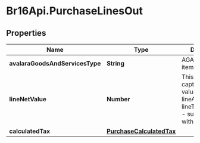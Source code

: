 # Br16Api.PurchaseLinesOut

## Properties
Name | Type | Description | Notes
------------ | ------------- | ------------- | -------------
**avalaraGoodsAndServicesType** | **String** | AGAST CODE for itemCode | [optional] 
**lineNetValue** | **Number** | This decimal captures the value of lineAmount - lineTaxedDiscount - sum of withholding. | [optional] 
**calculatedTax** | [**PurchaseCalculatedTax**](PurchaseCalculatedTax.md) |  | [optional] 


